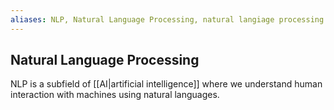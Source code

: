 ```yaml
---
aliases: NLP, Natural Language Processing, natural langiage processing.
---
```

## Natural Language Processing
NLP is a subfield of [[AI|artificial intelligence]] where we understand human interaction with machines using natural languages. 